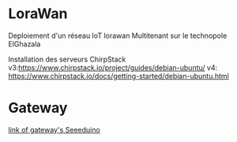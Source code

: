 # LoraWan
Deploiement d'un réseau IoT lorawan Multitenant sur le technopole ElGhazala

Installation des serveurs ChirpStack 
v3:https://www.chirpstack.io/project/guides/debian-ubuntu/
v4: https://www.chirpstack.io/docs/getting-started/debian-ubuntu.html

# Gateway 
[link of gateway's Seeeduino](https://wiki.seeedstudio.com/LoRa_LoRaWan_Gateway_Kit/)
